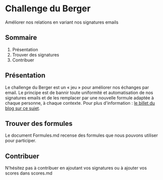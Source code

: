 Challenge du Berger
=================

Améliorer nos relations en variant nos signatures emails


## Sommaire
1. Présentation
2. Trouver des signatures
3. Contribuer

## Présentation
Le challenge du Berger est un « jeu » pour améliorer nos échanges par email. 
Le principe est de bannir toute uniformité et automatisation de nos signatures emails et de les remplacer par une nouvelle formule adaptée à chaque personne, à chaque contexte. 
Pour plus d'information : [le billet du blog sur ce sujet](http://blog.thinkinnovation.fr/Le-Challenge-du-Berger).

## Trouver des formules
Le document Formules.md recense des formules que nous pouvons utiliser pour participer. 

## Contribuer
N'hésitez pas à contribuer en ajoutant vos signatures ou à ajouter vos scores dans scores.md
